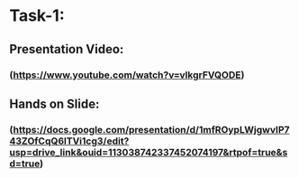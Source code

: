 # Task-1:

## Presentation Video:
### (https://www.youtube.com/watch?v=vlkgrFVQODE)

## Hands on Slide:
### (https://docs.google.com/presentation/d/1mfROypLWjgwvIP743ZOfCqQ6lTVi1cg3/edit?usp=drive_link&ouid=113038742337452074197&rtpof=true&sd=true)
